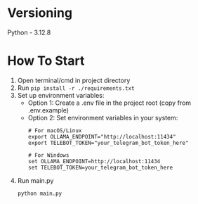 # Versioning
Python - 3.12.8

# How To Start
1. Open terminal/cmd in project directory
2. Run ```pip install -r ./requirements.txt```
3. Set up environment variables:
   - Option 1: Create a .env file in the project root (copy from .env.example)
   - Option 2: Set environment variables in your system:
     ```
     # For macOS/Linux
     export OLLAMA_ENDPOINT="http://localhost:11434"
     export TELEBOT_TOKEN="your_telegram_bot_token_here"
     
     # For Windows
     set OLLAMA_ENDPOINT=http://localhost:11434
     set TELEBOT_TOKEN=your_telegram_bot_token_here
     ```
4. Run main.py
   ```
   python main.py
   ```